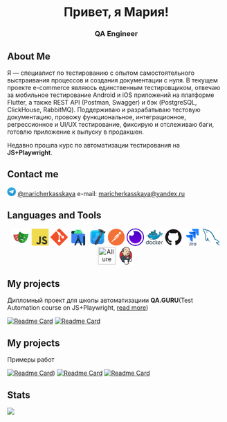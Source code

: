 <h1 align="center">Привет, я Мария!</h1>
<h3 align="center">QA Engineer</h3>

## About Me
Я — специалист по тестированию с опытом самостоятельного выстраивания процессов и создания документации с нуля. В текущем проекте e-commerce являюсь единственным тестировщиком, отвечаю за мобильное тестирование Android и iOS приложений на платформе Flutter, а также REST API (Postman, Swagger) и бэк (PostgreSQL, ClickHouse, RabbitMQ). Поддерживаю и разрабатываю тестовую документацию, провожу функциональное, интеграционное, регрессионное и UI/UX тестирование, фиксирую и отслеживаю баги, готовлю приложение к выпуску в продакшен.

Недавно прошла курс по автоматизации тестирования на **JS+Playwright**.
 

## Contact me
<img src="assets/telegram.png" title="Telegram" alt="Telegram" width="20" height="20"/> [@maricherkasskaya](https://t.me/maricherkasskaya)
e-mail: maricherkasskaya@yandex.ru



## Languages and Tools
<p align="center">
  <img src="https://github.com/devicons/devicon/blob/master/icons/playwright/playwright-original.svg" title="Playwright" **alt="Playwright" width="40" height="40"/>
  <img src="https://github.com/devicons/devicon/blob/master/icons/javascript/javascript-original.svg" title="JavaScript" alt="JavaScript" width="40" height="40"/>
  <img src="https://github.com/devicons/devicon/blob/master/icons/git/git-original.svg" title="Git" **alt="Git" width="40" height="40"/>
  <img src="https://github.com/devicons/devicon/blob/master/icons/androidstudio/androidstudio-original.svg" title="Android Studio" **alt="Android Studio" width="40" height="40"/>
  <img src="https://github.com/devicons/devicon/blob/master/icons/xcode/xcode-original.svg" title="Xcode" **alt="Xcode" width="40" height="40"/>
  <img src="https://github.com/devicons/devicon/blob/master/icons/postman/postman-original.svg" title="Postman" **alt="Postman" width="40" height="40"/>
  <img src="https://github.com/devicons/devicon/blob/master/icons/insomnia/insomnia-original.svg" title="Insomnia" **alt="Insomnia" width="40" height="40"/>
  <img src="https://github.com/devicons/devicon/blob/master/icons/docker/docker-original-wordmark.svg" title="Docker" **alt="Docker" width="40" height="40"/>
  <img src="https://github.com/devicons/devicon/blob/master/icons/github/github-original.svg" title="GitHub" **alt="GitHub" width="40" height="40"/>
  <img src="https://github.com/devicons/devicon/blob/master/icons/jira/jira-original-wordmark.svg" title="Jira" **alt="Jira" width="40" height="40"/>
  <img src="https://github.com/devicons/devicon/blob/master/icons/mysql/mysql-original.svg" title="MySql" **alt="MySq" width="40" height="40"/>
  <img src="https://github.com/allure-framework/allure2/blob/main/.idea/icon.png" title="Allure Report" **alt="Allure Report" width="40" height="40"/>
  <img src="https://github.com/devicons/devicon/blob/master/icons/jenkins/jenkins-original.svg" title="Jenkins" **alt="Jenkins" width="40" height="40"/>
</p>

## My projects
Дипломный проект для школы автоматизациии **QA.GURU**(Test Automation course on JS+Playwright, [read more](https://qa.guru/playwright_js))  

[![Readme Card](https://github-readme-stats.vercel.app/api/pin/?username=maricherkasskaya&repo=academy_bugs_test&theme=blueberry)](https://github.com/maricherkasskaya/academy_bugs_test)
[![Readme Card](https://github-readme-stats.vercel.app/api/pin/?username=maricherkasskaya&repo=API_challenges_playwright&theme=blueberry)](https://github.com/maricherkasskaya/API_challenges_playwright)

## My projects
Примеры работ

[![Readme Card](https://github-readme-stats.vercel.app/api/pin/?username=maricherkasskaya&repo=Checklist_test&theme=blueberry)](https://github.com/maricherkasskaya/Checklist))
[![Readme Card](https://github-readme-stats.vercel.app/api/pin/?username=maricherkasskaya&repo=Test-casest&theme=blueberry)](https://github.com/maricherkasskaya/Test-cases)
[![Readme Card](https://github-readme-stats.vercel.app/api/pin/?username=maricherkasskaya&repo=Mindmap&theme=blueberry)](https://github.com/maricherkasskaya/Mindmap)


## Stats
![](http://github-profile-summary-cards.vercel.app/api/cards/stats?username=maricherkasskaya&theme=blueberry)

